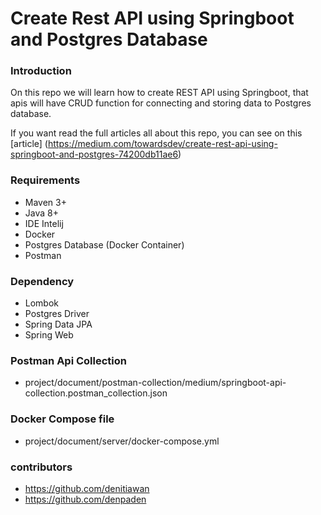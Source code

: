 # Create Rest API using Springboot and Postgres Database

### Introduction
On this repo we will learn how to create REST API using Springboot, 
that apis will have CRUD function for connecting and storing data to Postgres database. 

If you want read the full articles all about this repo, you can see on this [article] (https://medium.com/towardsdev/create-rest-api-using-springboot-and-postgres-74200db11ae6)

### Requirements
- Maven 3+
- Java 8+
- IDE Intelij
- Docker
- Postgres Database (Docker Container)
- Postman 

### Dependency
- Lombok
- Postgres Driver
- Spring Data JPA
- Spring Web

### Postman Api Collection
- project/document/postman-collection/medium/springboot-api-collection.postman_collection.json

### Docker Compose file
- project/document/server/docker-compose.yml



### contributors
- https://github.com/denitiawan
- https://github.com/denpaden
